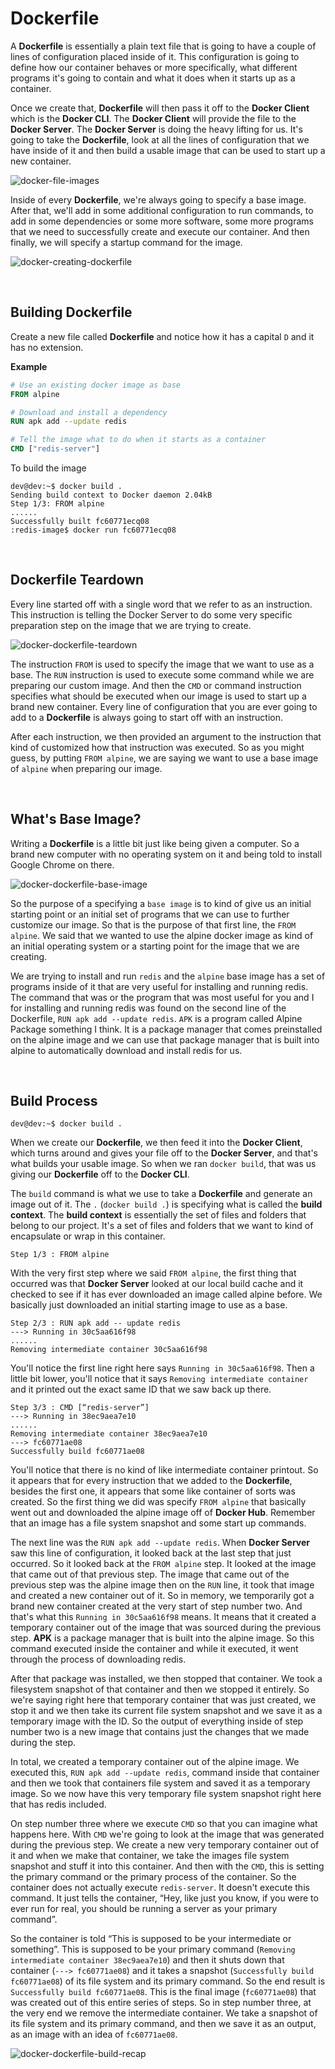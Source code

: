# Dockerfile
A **Dockerfile** is essentially a plain text file that is going to have a couple of lines of configuration placed inside of it. This configuration is going to define how our container behaves or more specifically, what different programs it's going to contain and what it does when it starts up as a container.

Once we create that, **Dockerfile** will then pass it off to the **Docker Client** which is the **Docker CLI**. The **Docker Client** will provide the file to the **Docker Server**. The **Docker Server** is doing the heavy lifting for us. It's going to take the **Dockerfile**, look at all the lines of configuration that we have inside of it and then build a usable image that can be used to start up a new container.

![docker-file-images](assets/img/docker-file-images.png)

Inside of every **Dockerfile**, we're always going to specify a base image. After that, we'll add in some additional configuration to run commands, to add in some dependencies or some more software, some more programs that we need to successfully create and execute our container. And then finally, we will specify a startup command for the image.

![docker-creating-dockerfile](assets/img/docker-creating-dockerfile.png)

<br />

## Building Dockerfile
Create a new file called **Dockerfile** and notice how it has a capital `D` and it has no extension.

**Example**
```Dockerfile
# Use an existing docker image as base
FROM alpine

# Download and install a dependency
RUN apk add --update redis

# Tell the image what to do when it starts as a container
CMD ["redis-server"]
```

To build the image
```
dev@dev:~$ docker build .
Sending build context to Docker daemon 2.04kB
Step 1/3: FROM alpine
......
Successfully built fc60771ecq08
:redis-image$ docker run fc60771ecq08
```

<br />

## Dockerfile Teardown
Every line started off with a single word that we refer to as an instruction. This instruction is telling the Docker Server to do some very specific preparation step on the image that we are trying to create.

![docker-dockerfile-teardown](assets/img/docker-dockerfile-teardown.png)

The instruction `FROM` is used to specify the image that we want to use as a base. The `RUN` instruction is used to execute some command while we are preparing our custom image. And then the `CMD` or command instruction specifies what should be executed when our image is used to start up a brand new container. Every line of configuration that you are ever going to add to a **Dockerfile** is always going to start off with an instruction.

After each instruction, we then provided an argument to the instruction that kind of customized how that instruction was executed. So as you might guess, by putting `FROM alpine`, we are saying we want to use a base image of  `alpine` when preparing our image.

<br />

## What's Base Image?
Writing a **Dockerfile** is a little bit just like being given a computer. So a brand new computer with no operating system on it and being told to install Google Chrome on there.

![docker-dockerfile-base-image](assets/img/docker-dockerfile-base-image.png)

So the purpose of a specifying a `base image` is to kind of give us an initial starting point or an initial set of programs that we can use to further customize our image. So that is the purpose of that first line, the `FROM alpine`. We said that we wanted to use the alpine docker image as kind of an initial operating system or a starting point for the image that we are creating.

We are trying to install and run `redis` and the `alpine` base image has a set of programs inside of it that are very useful for installing and running redis. The command that was or the program that was most useful for you and I for installing and running redis was found on the second line of the Dockerfile, `RUN apk add --update redis`. `APK` is a program called Alpine Package something I think. It is a package manager that comes preinstalled on the alpine image and we can use that package manager that is built into alpine to automatically download and install redis for us.

<br />

## Build Process
```
dev@dev:~$ docker build .
```

When we create our **Dockerfile**, we then feed it into the **Docker Client**, which turns around and gives your file off to the **Docker Server**, and that's what builds your usable image. So when we ran `docker build`, that was us giving our **Dockerfile** off to the **Docker CLI**.

The `build` command is what we use to take a **Dockerfile** and generate an image out of it. The `.` (`docker build .`) is specifying what is called the **build context**. The **build context** is essentially the set of files and folders that belong to our project. It's a set of files and folders that we want to kind of encapsulate or wrap in this container.

```
Step 1/3 : FROM alpine
```
With the very first step where we said `FROM alpine`, the first thing that occurred was that **Docker Server** looked at our local build cache and it checked to see if it has ever downloaded an image called alpine before. We basically just downloaded an initial starting image to use as a base.

```
Step 2/3 : RUN apk add -- update redis
---> Running in 30c5aa616f98
......
Removing intermediate container 30c5aa616f98
```
You'll notice the first line right here says `Running in 30c5aa616f98`.  Then a little bit lower, you'll notice that it says `Removing intermediate container` and it printed out the exact same ID that we saw back up there.

```
Step 3/3 : CMD [“redis-server”]
---> Running in 38ec9aea7e10
......
Removing intermediate container 38ec9aea7e10
---> fc60771ae08
Successfully build fc60771ae08
```
You'll notice that there is no kind of like intermediate container printout. So it appears that for every instruction that we added to the **Dockerfile**, besides the first one, it appears that some like container of sorts was created. So the first thing we did was specify `FROM alpine` that basically went out and downloaded the alpine image off of **Docker Hub**. Remember that an image has a file system snapshot and some start up commands.

The next line was the `RUN apk add --update redis`. When **Docker Server** saw this line of configuration, it looked back at the last step that just occurred. So it looked back at the `FROM alpine` step. It looked at the image that came out of that previous step. The image that came out of the previous step was the alpine image then on the `RUN` line, it took that image and created a new container out of it. So in memory, we temporarily got a brand new container created at the very start of step number two. And that's what this `Running in 30c5aa616f98` means. It means that it created a temporary container out of the image that was sourced during the previous step. **APK** is a package manager that is built into the alpine image. So this command executed inside the container and while it executed, it went through the process of downloading redis.

After that package was installed, we then stopped that container. We took a filesystem snapshot of that container and then we stopped it entirely. So we're saying right here that temporary container that was just created, we stop it and we then take its current file system snapshot and we save it as a temporary image with the ID. So the output of everything inside of step number two is a new image that contains just the changes that we made during the step.

In total, we created a temporary container out of the alpine image. We executed this, `RUN apk add --update redis`, command inside that container and then we took that containers file system and saved it as a temporary image. So we now have this very temporary file system snapshot right here that has redis included.

On step number three where we execute `CMD` so that you can imagine what happens here. With `CMD` we're going to look at the image that was generated during the previous step. We create a new very temporary container out of it and when we make that container, we take the images file system snapshot and stuff it into this container. And then with the `CMD`, this is setting the primary command or the primary process of the container. So the container does not actually execute `redis-server`. It doesn't execute this command. It just tells the container, “Hey, like just you know, if you were to ever run for real, you should be running a server as your primary command”.

So the container is told “This is supposed to be your intermediate or something”. This is supposed to be your primary command (`Removing intermediate container 38ec9aea7e10`) and then it shuts down that container (`---> fc60771ae08`) and it takes a snapshot (`Successfully build fc60771ae08`) of its file system and its primary command. So the end result is `Successfully build fc60771ae08`. This is the final image (`fc60771ae08`) that was created out of this entire series of steps. So in step number three, at the very end we remove the intermediate container. We take a snapshot of its file system and its primary command, and then we save it as an output, as an image with an idea of `fc60771ae08`.

![docker-dockerfile-build-recap](assets/img/docker-build-recap.png)